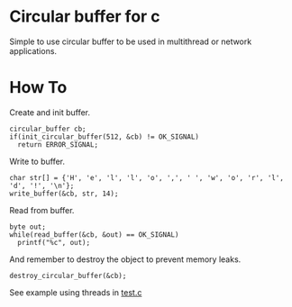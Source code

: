 # Circular buffer for c

Simple to use circular buffer to be used in multithread or network applications.

# How To

Create and init buffer.
```
circular_buffer cb;
if(init_circular_buffer(512, &cb) != OK_SIGNAL)
  return ERROR_SIGNAL;
```

Write to buffer.
```
char str[] = {'H', 'e', 'l', 'l', 'o', ',', ' ', 'w', 'o', 'r', 'l', 'd', '!', '\n'};
write_buffer(&cb, str, 14);
```

Read from buffer.
```
byte out;
while(read_buffer(&cb, &out) == OK_SIGNAL)
  printf("%c", out);
```

And remember to destroy the object to prevent memory leaks.
```
destroy_circular_buffer(&cb);
```

See example using threads in [test.c](test.c)

